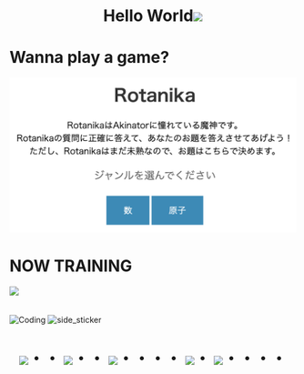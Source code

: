  <h1 align="center">Hello World<img width="30px" src="https://raw.githubusercontent.com/iampavangandhi/iampavangandhi/master/gifs/Hi.gif"></h1>


<!-- <p>
    <img src="https://github-readme-stats-lovat-rho.vercel.app/api?username=soranjiro&theme=vue-dark&show_icons=true" alt="Foo_name's GitHub stats" />
    <img src="https://github-readme-stats-lovat-rho.vercel.app/api/top-langs/?username=soranjiro&count_private=true&layout=compact&theme=vue-dark" alt="Top Langs" />
</p>

<p>
    <img src="https://github-readme-stats.vercel.app/api?username=soranjiro&theme=vue-dark&count_private=true&show_icons=true&include_all_commits=true" alt="Foo_name's GitHub stats" />
    <img src="https://github-readme-stats.vercel.app/api/top-langs/?username=soranjiro&count_private=true&layout=compact&theme=vue-dark" alt="Top Langs" />
</p>

[![trophy](https://github-profile-trophy.vercel.app/?username=soranjiro&count_private=true&theme=discord)](https://github.com/ryo-ma/github-profile-trophy) -->


# Wanna play a game?

[![Rotanika](./images/rotanika.png "Rotanika")](https://soranjiro.github.io/rotanika/)

<!-- # My Skill (Programming Languages, Frameworks and Tools)

  ※Another skill and tools
  Codeigniter, Virtual Box, CakePHP, CircleCI and so on. -->

# NOW TRAINING

<img src="https://skillicons.dev/icons?i=html,css,js,typescript,react,vue,next,php,python,go,ruby,rails,mysql,github,vscode,docker,aws" /> <br /><br />


<img alt="Coding" width="300" src="https://i.pinimg.com/originals/81/17/8b/81178b47a8598f0c81c4799f2cdd4057.gif"> <img width=200px height=200px alt="side_sticker" src="https://media.giphy.com/media/TEnXkcsHrP4YedChhA/giphy.gif" />


<div align="center">
    <h1>
        <img src="https://user-images.githubusercontent.com/44926913/175852850-3fb6c715-1856-41ff-8c1f-94ce3b03b458.gif">・・
        <img src="https://user-images.githubusercontent.com/44926913/175853109-f8850656-6704-4a8a-bee6-9aca154d929b.gif">・・
        <img src="https://user-images.githubusercontent.com/44926913/175853154-5449d974-975e-44a6-ab84-a86031265e40.gif">・・・・
        <img src="https://user-images.githubusercontent.com/44926913/175853109-f8850656-6704-4a8a-bee6-9aca154d929b.gif">・
        <img src="https://user-images.githubusercontent.com/44926913/175853154-5449d974-975e-44a6-ab84-a86031265e40.gif">・・・・
    </h1>
</div>
<br><br><br>
